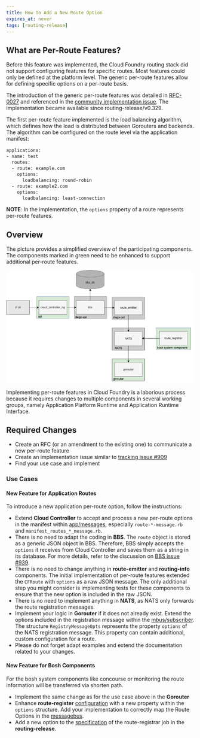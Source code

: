 ```yaml
---
title: How To Add a New Route Option
expires_at: never
tags: [routing-release]
---
```


## What are Per-Route Features?
Before this feature was implemented, the Cloud Foundry routing stack did not support configuring features for specific routes. Most features could only be defined at the platform level. The generic per-route features allow for defining specific options on a per-route basis. 

The introduction of the generic per-route features was detailed in [RFC-0027](https://github.com/cloudfoundry/community/blob/main/toc/rfc/rfc-0027-generic-per-route-features.md) and referenced in the [community implementation issue](https://github.com/cloudfoundry/community/issues/909). The implementation became available since routing-release/v0.329.

The first per-route feature implemented is the load balancing algorithm, which defines how the load is distributed between Gorouters and backends. The algorithm can be configured on the route level via the application manifest:
```
applications:
- name: test
  routes:
  - route: example.com
    options:
      loadbalancing: round-robin
  - route: example2.com
    options:
      loadbalancing: least-connection
```

**NOTE**: In the implementation, the `options` property of a route represents per-route features.

## Overview
The picture provides a simplified overview of the participating components. The components marked in green need to be enhanced to support additional per-route features.

![](images/components.png)

Implementing per-route features in Cloud Foundry is a laborious process because it requires changes to multiple components in several working groups, namely Application Platform Runtime and Application Runtime Interface.

## Required Changes

* Create an RFC (or an amendment to the existing one) to communicate a new per-route feature
* Create an implementation issue similar to [tracking issue #909](https://github.com/cloudfoundry/community/issues/909)
* Find your use case and implement

### Use Cases
#### New Feature for Application Routes 
To introduce a new application per-route option, follow the instructions:
* Extend **Cloud Controller** to accept and process a new per-route options in the manifest within [app/messages](https://github.com/sap-contributions/cloud_controller_ng/tree/main/app/messages), especially `route-*-message.rb ` and `manifest_routes_*_message.rb`.
* There is no need to adapt the coding in **BBS**. The `route` object is stored as a generic JSON object in BBS. Therefore, BBS simply accepts the `options` it receives from Cloud Controller and saves them as a string in its database. For more details, refer to the discussion on [BBS issue #939](https://github.com/cloudfoundry/diego-release/issues/939).
* There is no need to change anything in **route-emitter** and **routing-info** components. The initial implementation of per-route features extended the `CFRoute` with `options` as a raw JSON message. The only additional step you might consider is implementing tests for these components to ensure that the new option is included in the raw JSON.
* There is no need to implement anything in **NATS**, as NATS only forwards the route registration messages.
* Implement your logic in **Gorouter** if it does not already exist. Extend the options included in the registration message within the [mbus/subscriber](https://github.com/cloudfoundry/gorouter/blob/b0d88bb6204cf28e476b4ee680a6f5a154885608/mbus/subscriber.go#L1). The structure `RegistryMessageOpts` represents the property `options` of the NATS registration message. This property can contain additional, custom configuration for a route.
* Please do not forget adapt examples and extend the documentation related to your changes.

#### New Feature for Bosh Components
For the bosh system components like concourse or monitoring the route information will be transferred via shorten path. 
* Implement the same change as for the use case above in the **Gorouter**
* Enhance **route-register** [configuration](https://github.com/cloudfoundry/route-registrar/blob/96bc622f89bb0366723086d5a5bf89e3ddfe5a39/config/config.go#L1) with a new property within the `options` structure. Add your implementation to correctly map the Route Options in the [messagebus](https://github.com/cloudfoundry/route-registrar/blob/96bc622f89bb0366723086d5a5bf89e3ddfe5a39/messagebus/messagebus.go#L1). 
* Add a new option to the [specification](https://github.com/cloudfoundry/routing-release/blob/65902515fc73bb7662b3d071c68ddc28a69e391c/jobs/route_registrar/spec#L146) of the route-registrar job in the **routing-release**.



